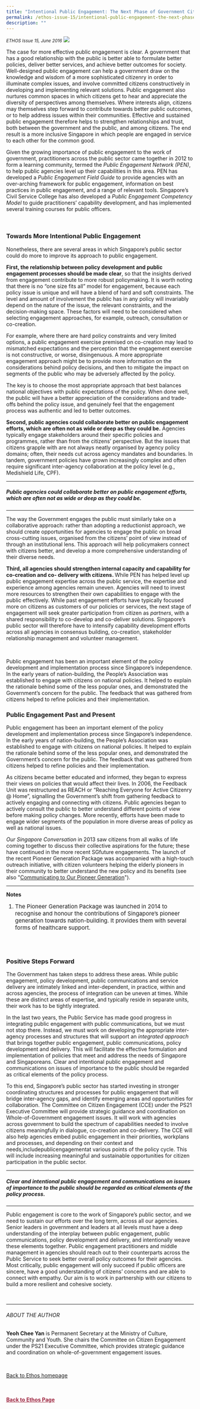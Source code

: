 ```yaml
---
title: "Intentional Public Engagement: The Next Phase of Government Citizen Relations"
permalink: /ethos-issue-15/intentional-public-engagement-the-next-phase-of-government-citizen-relations/
description: ""
---
```

<style>

.back a
{
	color: #9f2943;
	font-weight: bold;
}

#banner img
{
	width:100%;
}
	
.author
{
border-bottom: 1px solid black;
margin-top:40px;
padding-bottom:30px;
border-top: 1px solid black;	

}

.author p {
	font-size: 0.9em;
	line-height:24px !important;
	}	

.break
{
   border-top: 1px solid  black;
   border-bottom: 1px solid black;
	 padding:20px;
	text-align:center;
	margin-top:50px;
}
	
.break1
{
font-family: Georgia;
	font-size:20px;
	font-style: italic;
	font-weight: bold;
}

.boxheader {
	color: white !important;
	}	

.containerbox {
	background-color: #B7C9E2;
	border-radius: 10px;
	padding: 5%;
	margin-top: 5%;
	
	}	

li {
	font-size: 15px !important;
	
	}	

</style>

<em><small>ETHOS Issue 15, June 2016</small></em>
<img src="/images/Cropped_images/Ethos_Issue_15/15_Banner_Intentional%20Public%20Engagement-%20The%20Next%20Phase%20of%20Government-Citizen%20Relations.jpg">


  
<p>  
The case for more effective public engagement is clear. A government that has a good relationship with the public is better able to formulate better policies, deliver better services, and achieve better outcomes for society. Well-designed public engagement can help a government draw on the knowledge and wisdom of a more sophisticated citizenry in order to illuminate complex issues, and involve committed citizens constructively in developing and implementing relevant solutions. Public engagement also nurtures common spaces in which citizens get to hear and appreciate the diversity of perspectives among themselves. Where interests align, citizens may themselves step forward to contribute towards better public outcomes, or to help address issues within their communities. Effective and sustained public engagement therefore helps to strengthen relationships and trust, both between the government and the public, and among citizens. The end result is a more inclusive Singapore in which people are engaged in service to each other for the common good.  
</p>  
  
<p>  
Given the growing importance of public engagement to the work of government, practitioners across the public sector came together in 2012 to form a learning community, termed the <em>Public Engagement Network (PEN)</em>, to help public agencies level up their capabilities in this area. PEN has developed a <em>Public&nbsp;Engagement Field Guide</em> to provide agencies with an over-arching framework for public engagement, information on best practices&nbsp;in public engagement, and a range of relevant tools. Singapore’s Civil Service College has also developed a <em>Public&nbsp;Engagement Competency Model</em> to guide practitioners’ capability development,&nbsp;and has implemented several training courses for public officers.  
</p>  
  
<br>  
  
<h3>Towards More Intentional Public Engagement</h3>  
  
<p>Nonetheless, there are several areas in which Singapore’s public sector could do more to improve its approach to public engagement.  
</p>  
  
<p><strong>First, the relationship between policy development and public engagement processes should be made clear</strong>, so that the insights derived from engagement contribute to more robust policymaking. It is worth noting that there is no “one size fits all” model for engagement, because each policy issue is unique and will have a blend of hard and soft constraints. The level and amount of involvement the public has in any policy will invariably depend on the nature of the issue, the relevant constraints, and the decision-making space. These factors will need to be considered when selecting engagement approaches, for example, outreach, consultation or co-creation.</p>  
  
<p>For example, where there are hard policy constraints and very limited options, a public engagement exercise premised on co-creation may lead to mismatched expectations and the perception that the engagement exercise is not constructive, or worse, disingenuous. A more appropriate engagement approach might be to provide more information on the considerations behind policy decisions, and then to  
mitigate the impact on segments of the public who may be adversely affected by the policy.  
</p>  
  
<p>The key is to choose the most appropriate approach that best balances national objectives with public expectations of the policy. When done well, the public will have a better appreciation of the considerations and trade-offs behind the policy issue, and genuinely feel that the engagement process was authentic and led to better outcomes.  
</p>  
  
<p><strong>Second, public agencies could collaborate better on public engagement efforts, which are often not as wide or deep as they could be.</strong>  
Agencies typically engage stakeholders around their specific policies and programmes, rather than from the citizens’ perspective. But the issues that citizens grapple with are not always neatly organised by agency policy domains; often, their needs cut across agency mandates and boundaries. In tandem, government policies have grown increasingly complex and often require significant inter-agency collaboration at the policy level (e.g., Medishield Life, CPF).  
</p>  
  
<hr>  
  
<h5><em>  
Public agencies could collaborate better on public engagement efforts, which are often not as wide or deep as they could be.  
</em></h5>  
  
<hr>  
  
<p>  
The way the Government engages the public must similarly take on a collaborative approach: rather than adopting a reductionist approach, we should create opportunities for agencies to engage the public on broad cross-cutting issues, organised from the citizens’ point of view instead of through an institutional lens. This approach  
will help policymakers connect with citizens better, and develop a more comprehensive understanding of their diverse needs.</p>  
  
<p>  
<strong>Third, all agencies should strengthen internal capacity and capability for co-creation and co- delivery with citizens.  
</strong> While PEN has helped level up public engagement expertise across the public service, the expertise and experience among agencies remain uneven. Agencies will need to invest more resources to strengthen their own capabilities to engage with the public effectively. While past engagement efforts have typically focused more on citizens as customers of our policies or services, the next stage of engagement will seek greater participation from citizen as <em>partners</em>, with a shared responsibility to co-develop and co-deliver solutions. Singapore’s public sector will therefore have to intensify capability development efforts across all agencies in consensus building, co-creation, stakeholder relationship management and volunteer management.  
</p>  
  
<br>  
  
  
  
  
<p class="small-text text">   Public engagement has been an important element of the policy development and implementation process since Singapore’s independence. In the early years of nation-building, the People’s Association was established to engage with citizens on national policies. It helped to explain the rationale behind some of the less popular ones, and demonstrated the Government’s concern for the public. The feedback that was gathered from citizens helped to refine policies and their implementation.</p>  
  
  
  
  
<div class="container">  
  
  
<h3 class="title">Public Engagement Past and Present</h3>  
<p class="text">Public engagement has been an important element of the policy development and implementation process since Singapore’s independence. In the early years of nation-building, the People’s Association was established to engage with citizens on national policies. It helped to explain the rationale behind some of the less popular ones, and demonstrated the Government’s concern for the public. The feedback that was gathered from citizens helped to refine policies and their implementation.  
</p>  
<p>  
As citizens became better educated and informed, they began to express their views on policies that would affect their lives. In 2006, the Feedback Unit was restructured as REACH or “Reaching Everyone for Active Citizenry @ Home”, signalling the Government’s shift from gathering feedback to actively engaging and connecting with citizens. Public agencies began to actively consult the public to better understand different points of view before making policy changes. More recently, efforts have been made to engage wider segments of the population in more diverse areas of policy as well as national issues.  
</p>  
<p><em>Our Singapore Conversation</em> in 2013 saw citizens from all walks of life coming together to discuss their collective aspirations for the future; these have continued in the more recent SGfuture engagements. The launch of the recent Pioneer Generation Package was accompanied with a high-touch outreach initiative, with citizen volunteers helping the elderly pioneers in their community to better understand the new policy and its benefits (see also "<a href="communicating-to-our-pioneer-generation.html">Communicating to Our Pioneer Generation</a>").</p>  
<hr>  
<p><strong>Notes</strong></p>  
<ol>  
<li class="small-text">  
    The Pioneer Generation Package was launched in 2014 to recognise and honour the contributions of Singapore’s pioneer generation towards nation-building. It provides them with several forms of healthcare support.  
    </li>  
</ol>  
  
  
  
</div>  
  
  
  
  
  
  
<br>  
  
<br>  
  
<h3>Positive Steps Forward</h3>  
  
<p>The Government has taken steps to address these areas. While public engagement, policy development, public communications and service delivery are intimately linked and inter-dependent, in practice, within and across agencies, the process of integration can be uneven at times. While these are distinct areas of expertise, and typically reside in separate units, their work has to be tightly integrated.  
</p>  
  
<p>  
In the last two years, the Public Service has made good progress in integrating public engagement with public communications, but we must not stop there. Instead, we must work on developing the appropriate inter-agency processes and structures that will support an <em>integrated approach</em> that brings together public engagement, public communications, policy development and delivery. This will facilitate the effective formulation and implementation of policies that meet and address the needs of Singapore and Singaporeans. Clear and intentional public engagement and communications on issues of importance to the public should be regarded as critical elements of the policy process.  
</p>  
  
<p>  
To this end, Singapore’s public sector has started investing in stronger coordinating structures and processes for public engagement that will bridge inter-agency gaps, and identify emerging areas and opportunities  
for collaboration. The Committee on Citizen Engagement (CCE) under the PS21 Executive Committee will provide strategic guidance and coordination on Whole-of-Government engagement issues. It will work with agencies across government to build the spectrum of capabilities needed to involve citizens meaningfully in dialogue, co-creation and co-delivery. The CCE will also help agencies embed public engagement in their priorities, workplans and processes, and depending on their context and needs,includepublicengagementat various points of the policy cycle. This will include increasing meaningful and sustainable opportunities for citizen participation in the public sector.  
</p>  
  
<hr>  
  
<h5><em>  
Clear and intentional public engagement and communications on issues of importance to the public should be regarded as critical elements of the policy process.  
</em></h5>  
  
<hr>  
  
<p>Public engagement is core to the work of Singapore’s public sector, and we need to sustain our efforts over the long term, across all our agencies. Senior leaders in government and leaders at all levels must have a deep understanding of the interplay between public engagement, public communications, policy development and  
delivery, and intentionally weave these elements together. Public engagement practitioners and middle management in agencies should reach out to their counterparts across the Public Service to seek better overall policy outcomes for their agencies. Most critically, public engagement will only succeed if public officers are sincere, have a good understanding of citizens’ concerns and are able to connect with empathy. Our aim is to work in partnership with our citizens to build a more resilient and cohesive society.</p>  
  
<br>  
  
<hr>  
  
<h6>ABOUT THE AUTHOR</h6>  
  
<p class="small-text"><strong>Yeoh Chee Yan</strong> is Permanent Secretary at the Ministry of Culture, Community and Youth. She chairs the Committee on Citizen Engagement under the PS21 Executive Committee, which provides strategic guidance and coordination on whole-of-government engagement issues. </p>  
  
<br>  
  
<p><a href="../../ethos.html">Back to Ethos homepage</a></p>



<br>
<br>	
<div class="back">
<a href="/ethos/">Back to Ethos Page</a>	
</div>